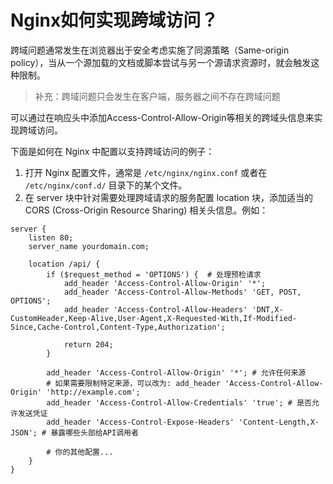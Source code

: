 # Nginx如何实现跨域访问？

跨域问题通常发生在浏览器出于安全考虑实施了同源策略（Same-origin policy），当从一个源加载的文档或脚本尝试与另一个源请求资源时，就会触发这种限制。

>   补充：跨域问题只会发生在客户端，服务器之间不存在跨域问题

可以通过在响应头中添加Access-Control-Allow-Origin等相关的跨域头信息来实现跨域访问。

下面是如何在 Nginx 中配置以支持跨域访问的例子：

1.  打开 Nginx 配置文件，通常是 `/etc/nginx/nginx.conf` 或者在 `/etc/nginx/conf.d/` 目录下的某个文件。
2.  在 server 块中针对需要处理跨域请求的服务配置 location 块，添加适当的 CORS (Cross-Origin Resource Sharing) 相关头信息。例如：

```shell
server {
    listen 80;
    server_name yourdomain.com;

    location /api/ {
        if ($request_method = 'OPTIONS') {	# 处理预检请求
            add_header 'Access-Control-Allow-Origin' '*';
            add_header 'Access-Control-Allow-Methods' 'GET, POST, OPTIONS';
            add_header 'Access-Control-Allow-Headers' 'DNT,X-CustomHeader,Keep-Alive,User-Agent,X-Requested-With,If-Modified-Since,Cache-Control,Content-Type,Authorization';

            return 204;
        }

        add_header 'Access-Control-Allow-Origin' '*'; # 允许任何来源
        # 如果需要限制特定来源，可以改为: add_header 'Access-Control-Allow-Origin' 'http://example.com';
        add_header 'Access-Control-Allow-Credentials' 'true'; # 是否允许发送凭证
        add_header 'Access-Control-Expose-Headers' 'Content-Length,X-JSON'; # 暴露哪些头部给API调用者

        # 你的其他配置...
    }
}
```

